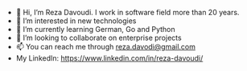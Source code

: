 - 👋 Hi, I’m Reza Davoudi. I work in software field more than 20 years. 
- 👀 I’m interested in new technologies
- 🌱 I’m currently learning German, Go and Python
- 💞️ I’m looking to collaborate on enterprise projects
- 📫 You can reach me through reza.davodi@gmail.com
- My LinkedIn: https://www.linkedin.com/in/reza-davoudi/

<!---
rdavoudi/rdavoudi is a ✨ special ✨ repository because its `README.md` (this file) appears on your GitHub profile.
You can click the Preview link to take a look at your changes.
--->
